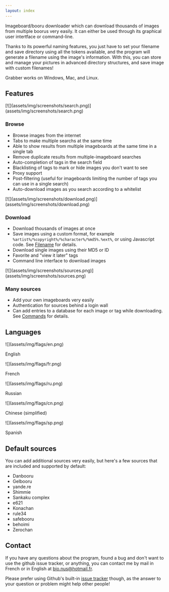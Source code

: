 ```yaml
---
layout: index
---
```



Imageboard/booru downloader which can download thousands of images from multiple boorus very easily. It can either be used through its graphical user intertface or command-line.

Thanks to its powerful naming features, you just have to set your filename and save directory using all the tokens available, and the program will generate a filename using the image's information. With this, you can store and manage your pictures in advanced directory structures, and save image with custom filenames!

Grabber works on Windows, Mac, and Linux.



## Features

<div class="features" markdown="1">
<div class="feature" markdown="1">
[![](assets/img/screenshots/search.png)](assets/img/screenshots/search.png)

### Browse

* Browse images from the internet
* Tabs to make multiple searchs at the same time
* Able to show results from multiple imageboards at the same time in a single tab
* Remove duplicate results from multiple-imageboard searches
* Auto-completion of tags in the search field
* Blacklisting of tags to mark or hide images you don't want to see
* Proxy support
* Post-filtering (useful for imageboards limiting the number of tags you can use in a single search)
* Auto-download images as you search according to a whitelist
</div>

<div class="feature" markdown="1">
[![](assets/img/screenshots/download.png)](assets/img/screenshots/download.png)

### Download

* Download thousands of images at once
* Save images using a custom format, for example `%artist%/%copyright%/%character%/%md5%.%ext%`, or using Javascript code. See [Filename](https://github.com/Bionus/imgbrd-grabber/wiki/Filename) for details.
* Download single images using their MD5 or ID
* Favorite and "view it later" tags
* Command line interface to download images
</div>

<div class="feature" markdown="1">
[![](assets/img/screenshots/sources.png)](assets/img/screenshots/sources.png)

### Many sources

* Add your own imageboards very easily
* Authentication for sources behind a login wall
* Can add entries to a database for each image or tag while downloading. See [Commands](https://github.com/Bionus/imgbrd-grabber/wiki/Commands) for details.
</div>
</div>



## Languages

<div class="flags" markdown="1">
<div class="flag" markdown="1">
![](assets/img/flags/en.png)

English
</div>

<div class="flag" markdown="1">
![](assets/img/flags/fr.png)

French
</div>

<div class="flag" markdown="1">
![](assets/img/flags/ru.png)

Russian
</div>

<div class="flag" markdown="1">
![](assets/img/flags/cn.png)

Chinese (simplified)
</div>

<div class="flag" markdown="1">
![](assets/img/flags/sp.png)

Spanish
</div>
</div>



## Default sources

You can add additional sources very easily, but here's a few sources that are included and supported by default:
* Danbooru
* Gelbooru
* yande.re
* Shimmie
* Sankaku complex
* e621
* Konachan
* rule34
* safebooru
* behoimi
* Zerochan



## Contact

If you have any questions about the program, found a bug and don't want to use the github issue tracker, or anything, you can contact me by mail in French or in English at [bio.nus@hotmail.fr](mailto:bio.nus@hotmail.fr).

Please prefer using Github's built-in [issue tracker](https://github.com/Bionus/imgbrd-grabber/issues) though, as the answer to your question or problem might help other people!